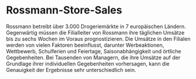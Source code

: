 # Rossmann-Store-Sales

Rossmann betreibt über 3.000 Drogeriemärkte in 7 europäischen Ländern. Gegenwärtig müssen die Filialleiter von Rossmann ihre täglichen Umsätze bis zu sechs Wochen im Voraus prognostizieren. Die Umsätze in den Filialen werden von vielen Faktoren beeinflusst, darunter Werbeaktionen, Wettbewerb, Schulferien und Feiertage, Saisonabhängigkeit und örtliche Gegebenheiten. Bei Tausenden von Managern, die ihre Umsätze auf der Grundlage ihrer individuellen Gegebenheiten vorhersagen, kann die Genauigkeit der Ergebnisse sehr unterschiedlich sein.


